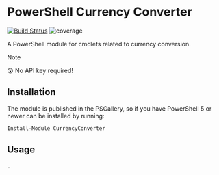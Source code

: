 # PowerShell Currency Converter

[![Build Status](https://dev.azure.com/markwragg/GitHub/_apis/build/status/markwragg.PowerShell-CurrencyConverter?branchName=main)](https://dev.azure.com/markwragg/GitHub/_build/latest?definitionId=12&branchName=main) ![coverage](https://img.shields.io/badge/coverage-100%25-brightgreen.svg)

A PowerShell module for cmdlets related to currency conversion.

> [!NOTE]
> :astonished: No API key required!

## Installation

The module is published in the PSGallery, so if you have PowerShell 5 or newer can be installed by running:

```powershell
Install-Module CurrencyConverter
```

## Usage

..
